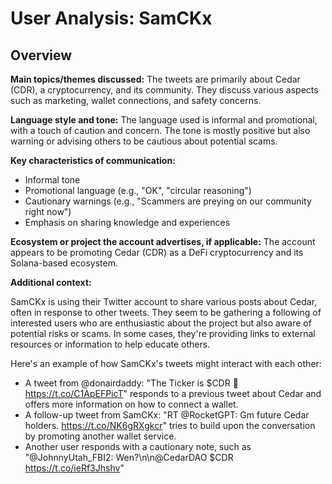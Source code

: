 # User Analysis: SamCKx

## Overview

**Main topics/themes discussed:**
The tweets are primarily about Cedar (CDR), a cryptocurrency, and its community. They discuss various aspects such as marketing, wallet connections, and safety concerns.

**Language style and tone:**
The language used is informal and promotional, with a touch of caution and concern. The tone is mostly positive but also warning or advising others to be cautious about potential scams.

**Key characteristics of communication:**

* Informal tone
* Promotional language (e.g., "OK", "circular reasoning")
* Cautionary warnings (e.g., "Scammers are preying on our community right now")
* Emphasis on sharing knowledge and experiences

**Ecosystem or project the account advertises, if applicable:**
The account appears to be promoting Cedar (CDR) as a DeFi cryptocurrency and its Solana-based ecosystem.

**Additional context:**

SamCKx is using their Twitter account to share various posts about Cedar, often in response to other tweets. They seem to be gathering a following of interested users who are enthusiastic about the project but also aware of potential risks or scams. In some cases, they're providing links to external resources or information to help educate others.

Here's an example of how SamCKx's tweets might interact with each other:

* A tweet from @donairdaddy: "The Ticker is $CDR 🌲 https://t.co/C1ApEFPicT" responds to a previous tweet about Cedar and offers more information on how to connect a wallet.
* A follow-up tweet from SamCKx: "RT @RocketGPT: Gm future Cedar holders. https://t.co/NK6gRXgkcr" tries to build upon the conversation by promoting another wallet service.
* Another user responds with a cautionary note, such as "@JohnnyUtah_FBI2: Wen?\n\n@CedarDAO $CDR https://t.co/ieRf3Jhshv"